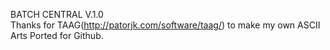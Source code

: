 BATCH CENTRAL V.1.0                                                                    
Thanks for TAAG(http://patorjk.com/software/taag/) to make my own ASCII Arts
Ported for Github.
